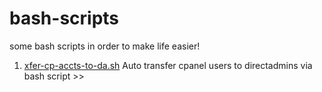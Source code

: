 # bash-scripts
some bash scripts in order to make life easier!

1. <a href="">xfer-cp-accts-to-da.sh</a> Auto transfer cpanel users to directadmins via bash script >> 
